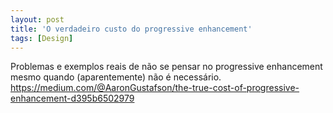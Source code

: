```yaml
---
layout: post
title: 'O verdadeiro custo do progressive enhancement'
tags: [Design]
---
```


Problemas e exemplos reais de não se pensar no progressive enhancement mesmo quando (aparentemente) não é necessário.<br>
<https://medium.com/@AaronGustafson/the-true-cost-of-progressive-enhancement-d395b6502979>
